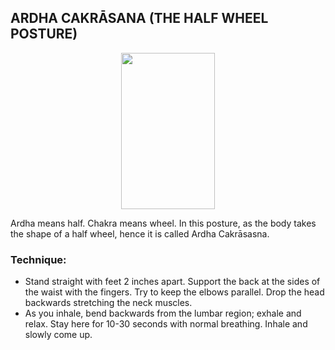 ## ARDHA CAKRĀSANA (THE HALF WHEEL POSTURE)


<p align="center">
<img src="https://user-images.githubusercontent.com/5484470/116777962-a0280080-aa6f-11eb-856d-08682851e65a.png" width="150" height="250">
</p>

Ardha means half. Chakra means wheel. In this posture, as the body takes the shape of a half wheel, hence it is called Ardha Cakrāsasna.

### Technique:

* Stand straight with feet 2 inches apart. Support the back at the sides of the waist with the fingers. Try to keep the elbows parallel. Drop the head backwards stretching the neck muscles.
* As you inhale, bend backwards from the lumbar region; exhale and relax. Stay here for 10-30 seconds with normal breathing. Inhale and slowly come up.

